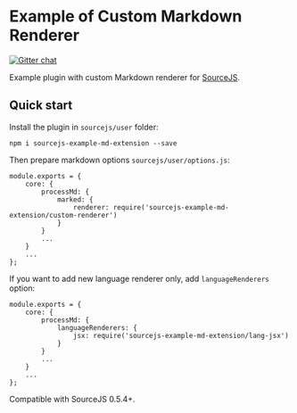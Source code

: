 # Example of Custom Markdown Renderer

[![Gitter chat](https://badges.gitter.im/gitterHQ/gitter.png)](https://gitter.im/sourcejs/Source)

Example plugin with custom Markdown renderer for [SourceJS](http://sourcejs.com).

## Quick start

Install the plugin in `sourcejs/user` folder:

```
npm i sourcejs-example-md-extension --save
```

Then prepare markdown options `sourcejs/user/options.js`:

```
module.exports = {
    core: {
        processMd: {
            marked: {
                renderer: require('sourcejs-example-md-extension/custom-renderer')
            }
        }
        ...
    }
    ...
};
```

If you want to add new language renderer only, add `languageRenderers` option:

```
module.exports = {
    core: {
        processMd: {
            languageRenderers: {
                jsx: require('sourcejs-example-md-extension/lang-jsx')
            }
        }
        ...
    }
    ...
};
```

Compatible with SourceJS 0.5.4+.